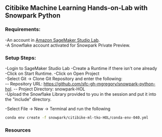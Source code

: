 ## Citibike Machine Learning Hands-on-Lab with Snowpark Python  

### Requirements:  
-An account in [Amazon SageMaker Studio Lab](https://studiolab.sagemaker.aws/).  
-A Snowflake account activated for Snowpark Private Preview.  
    

### Setup Steps:

-Login to SageMaker Studio Lab
-Create a Runtime if there isn't one already  
-Click on Start Runtime. 
-Click on Open Project  
-Select Git -> Clone Git Repository and enter the following:  
    -- Repository URL: https://github.com/sfc-gh-mgregory/snowpark-python-hol. 
    -- Project Directory: snowpark-HOL  
-Upload the Snowflake Library provided to you in the session and put it into the "include" directory. 

-Select File -> New -> Terminal and run the following  
```bash
conda env create -f snowpark/citibike-ml-tko-HOL/conda-env-040.yml
```

### Resources
